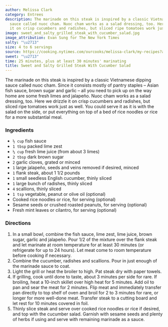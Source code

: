 ```yaml
---
author: Melissa Clark
category: Entrees
description: The marinade on this steak is inspired by a classic Vietnamese dipping
  sauce called nuoc cham. Nuoc cham works as a salad dressing, too. Here we drizzle
  it on crisp cucumbers and radishes, but sliced ripe tomatoes work just as well.
image: sweet_and_salty_grilled_steak_with_cucumber_salad.jpg
image_attribution: Evan Sung for The New York Times
salty: "\u2713"
size: 4 to 6 servings
source: https://cooking.nytimes.com/ourcooks/melissa-clark/my-recipes?action=click&module=byline&region=recipe%20page
sweet: "\u2713"
time: 25 minutes, plus at least 30 minutes' marinating
title: Sweet and Salty Grilled Steak With Cucumber Salad
---
```

The marinade on this steak is inspired by a classic Vietnamese dipping sauce called nuoc cham. Since it consists mostly of pantry staples – Asian fish sauce, brown sugar and garlic – all you need to pick up on the way home are some fresh limes and jalapeño. Nuoc cham works as a salad dressing, too. Here we drizzle it on crisp cucumbers and radishes, but sliced ripe tomatoes work just as well. You could serve it as it is with the salad on the side, or put everything on top of a bed of rice noodles or rice for a more substantial meal.

### Ingredients

* `½ cup` fish sauce
* `1 tbsp` packed lime zest
* `⅓ cup` fresh lime juice (from about 3 limes)
* `2 tbsp` dark brown sugar
* `2` garlic cloves, grated or minced
* `1` large jalapeño, seeds and veins removed if desired, minced
* `1` flank steak, about 1 1/2 pounds
* `1` small seedless English cucumber, thinly sliced
* `1` large bunch of radishes, thinly sliced
* `4` scallions, thinly sliced
* `1 tsp` vegetable, peanut or olive oil (optional)
* Cooked rice noodles or rice, for serving (optional)
* Sesame seeds or crushed roasted peanuts, for serving (optional)
* Fresh mint leaves or cilantro, for serving (optional)

### Directions

1. In a small bowl, combine the fish sauce, lime zest, lime juice, brown sugar, garlic and jalapeño. Pour 1/2 of the mixture over the flank steak and let marinate at room temperature for at least 30 minutes (or refrigerate for up to 24 hours). Let meat come to room temperature before cooking if necessary.
2. Combine the cucumber, radishes and scallions. Pour in just enough of the marinade sauce to coat.
3. Light the grill or heat the broiler to high. Pat steak dry with paper towels.
4. If grilling, cook until done to taste, about 3 minutes per side for rare. If broiling, heat a 10-inch skillet over high heat for 5 minutes. Add oil to pan and sear the meat for 2 minutes. Flip meat and immediately transfer pan directly to top shelf of oven and broil for 2 to 3 minutes for rare, or longer for more well-done meat. Transfer steak to a cutting board and let rest for 10 minutes covered in foil.
5. Thinly slice steak and serve over cooked rice noodles or rice if desired, and top with the cucumber salad. Garnish with sesame seeds and plenty of herbs if using and serve with remaining marinade as a sauce.